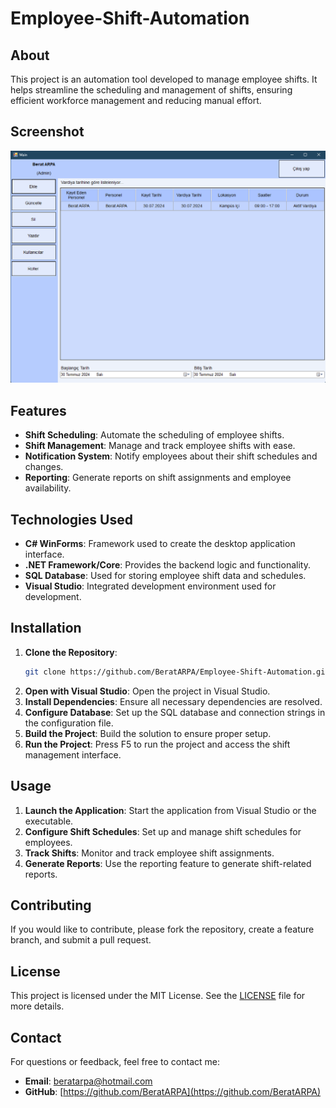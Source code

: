 # Employee-Shift-Automation

## About

This project is an automation tool developed to manage employee shifts. It helps streamline the scheduling and management of shifts, ensuring efficient workforce management and reducing manual effort.

## Screenshot
![Interface](Screenshots/portfolio-4.jpg)

## Features

- **Shift Scheduling**: Automate the scheduling of employee shifts.
- **Shift Management**: Manage and track employee shifts with ease.
- **Notification System**: Notify employees about their shift schedules and changes.
- **Reporting**: Generate reports on shift assignments and employee availability.

## Technologies Used

- **C# WinForms**: Framework used to create the desktop application interface.
- **.NET Framework/Core**: Provides the backend logic and functionality.
- **SQL Database**: Used for storing employee shift data and schedules.
- **Visual Studio**: Integrated development environment used for development.

## Installation

1. **Clone the Repository**:
    ```sh
    git clone https://github.com/BeratARPA/Employee-Shift-Automation.git
    ```
2. **Open with Visual Studio**: Open the project in Visual Studio.
3. **Install Dependencies**: Ensure all necessary dependencies are resolved.
4. **Configure Database**: Set up the SQL database and connection strings in the configuration file.
5. **Build the Project**: Build the solution to ensure proper setup.
6. **Run the Project**: Press F5 to run the project and access the shift management interface.

## Usage

1. **Launch the Application**: Start the application from Visual Studio or the executable.
2. **Configure Shift Schedules**: Set up and manage shift schedules for employees.
3. **Track Shifts**: Monitor and track employee shift assignments.
4. **Generate Reports**: Use the reporting feature to generate shift-related reports.

## Contributing

If you would like to contribute, please fork the repository, create a feature branch, and submit a pull request.

## License

This project is licensed under the MIT License. See the [LICENSE](LICENSE) file for more details.

## Contact

For questions or feedback, feel free to contact me:
- **Email**: [beratarpa@hotmail.com](mailto:beratarpa@hotmail.com)
- **GitHub**: [https://github.com/BeratARPA](https://github.com/BeratARPA)
